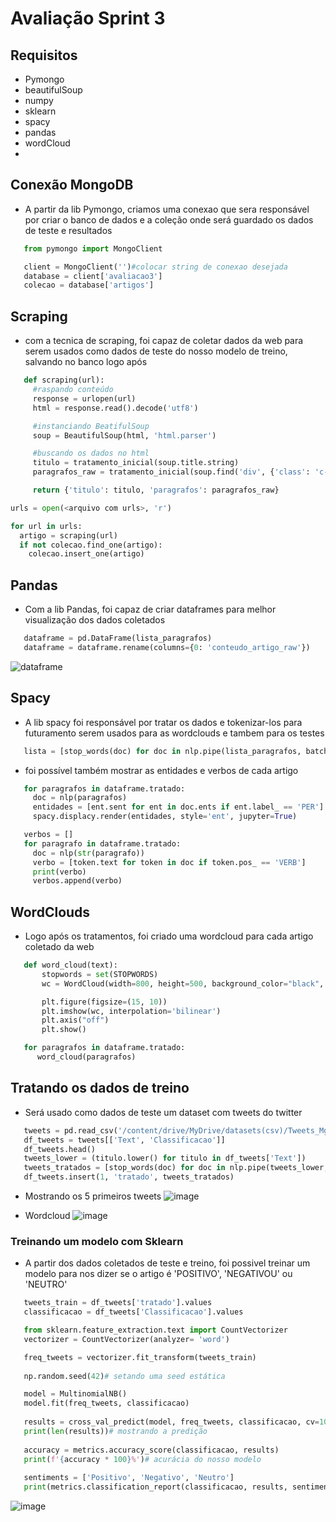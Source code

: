 # Avaliação Sprint 3

## Requisitos
- Pymongo
- beautifulSoup
- numpy
- sklearn
- spacy
- pandas
- wordCloud
- 
## Conexão MongoDB
- A partir da lib Pymongo, criamos uma conexao que sera responsável por criar o banco de dados e a coleção onde será guardado os dados de teste e resultados
```py
   from pymongo import MongoClient
```
```py
   client = MongoClient('')#colocar string de conexao desejada
   database = client['avaliacao3']
   colecao = database['artigos']
```

## Scraping
- com a tecnica de scraping, foi capaz de coletar dados da web para serem usados como dados de teste do nosso modelo de treino, salvando no banco logo após
```py
   def scraping(url):
     #raspando conteúdo
     response = urlopen(url)
     html = response.read().decode('utf8')

     #instanciando BeatifulSoup
     soup = BeautifulSoup(html, 'html.parser')

     #buscando os dados no html
     titulo = tratamento_inicial(soup.title.string)
     paragrafos_raw = tratamento_inicial(soup.find('div', {'class': 'c-news__body'}).getText())

     return {'titulo': titulo, 'paragrafos': paragrafos_raw}
```
```py
urls = open(<arquivo com urls>, 'r')

for url in urls:
  artigo = scraping(url)
  if not colecao.find_one(artigo):
    colecao.insert_one(artigo)
```

## Pandas
- Com a lib Pandas, foi capaz de criar dataframes para melhor visualização dos dados coletados

```py
   dataframe = pd.DataFrame(lista_paragrafos)
   dataframe = dataframe.rename(columns={0: 'conteudo_artigo_raw'})
```

![dataframe](https://user-images.githubusercontent.com/66642358/121042503-224fc700-c78a-11eb-9f05-0f77cd025a33.png)

## Spacy
- A lib spacy foi responsável por tratar os dados e tokenizar-los para futuramento serem usados para as wordclouds e tambem para os testes

```py
   lista = [stop_words(doc) for doc in nlp.pipe(lista_paragrafos, batch_size = 1000, n_process = -1)]
```
- foi possível também mostrar as entidades e verbos de cada artigo

```py
   for paragrafos in dataframe.tratado:
     doc = nlp(paragrafos)
     entidades = [ent.sent for ent in doc.ents if ent.label_ == 'PER']
     spacy.displacy.render(entidades, style='ent', jupyter=True)
```
```py
   verbos = []
   for paragrafo in dataframe.tratado:
     doc = nlp(str(paragrafo))
     verbo = [token.text for token in doc if token.pos_ == 'VERB']
     print(verbo)
     verbos.append(verbo)
```

## WordClouds
- Logo após os tratamentos, foi criado uma wordcloud para cada artigo coletado da web

```py
   def word_cloud(text):
       stopwords = set(STOPWORDS)
       wc = WordCloud(width=800, height=500, background_color="black", max_words=2000,stopwords=stopwords, contour_width=3, contour_color='green').generate(text)

       plt.figure(figsize=(15, 10))
       plt.imshow(wc, interpolation='bilinear')
       plt.axis("off")
       plt.show()
```

```py
   for paragrafos in dataframe.tratado:
      word_cloud(paragrafos)
```

## Tratando os dados de treino

- Será usado como dados de teste um dataset com tweets do twitter

```py
   tweets = pd.read_csv('/content/drive/MyDrive/datasets(csv)/Tweets_Mg.csv')
   df_tweets = tweets[['Text', 'Classificacao']]
   df_tweets.head()
   tweets_lower = (titulo.lower() for titulo in df_tweets['Text'])
   tweets_tratados = [stop_words(doc) for doc in nlp.pipe(tweets_lower, batch_size= 1000, n_process=-1)]
   df_tweets.insert(1, 'tratado', tweets_tratados)
```
- Mostrando os 5 primeiros tweets
![image](https://user-images.githubusercontent.com/66642358/121043754-4b248c00-c78b-11eb-87c8-5024372199b6.png)

- Wordcloud
![image](https://user-images.githubusercontent.com/66642358/121043823-5bd50200-c78b-11eb-864f-7682596daf08.png)

### Treinando um modelo com Sklearn

- A partir dos dados coletados de teste e treino, foi possivel treinar um modelo para nos dizer se o artigo é 'POSITIVO', 'NEGATIVOU' ou 'NEUTRO'

```py
   tweets_train = df_tweets['tratado'].values
   classificacao = df_tweets['Classificacao'].values

   from sklearn.feature_extraction.text import CountVectorizer
   vectorizer = CountVectorizer(analyzer= 'word')

   freq_tweets = vectorizer.fit_transform(tweets_train)
   
   np.random.seed(42)# setando uma seed estática

   model = MultinomialNB()
   model.fit(freq_tweets, classificacao)
   
   results = cross_val_predict(model, freq_tweets, classificacao, cv=10)
   print(len(results))# mostrando a predição
   
   accuracy = metrics.accuracy_score(classificacao, results) 
   print(f'{accuracy * 100}%')# acurácia do nosso modelo
   
   sentiments = ['Positivo', 'Negativo', 'Neutro']
   print(metrics.classification_report(classificacao, results, sentiments))# Plotando as medidas do modelo
```
![image](https://user-images.githubusercontent.com/66642358/121044234-bd956c00-c78b-11eb-866c-04d4bfe5930b.png)

